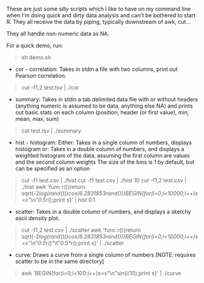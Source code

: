 These are just some silly scripts which I like to have on my command line when I'm doing quick and dirty 
data analysis and can't be bothered to start R. They all receive the data by piping, typically downstream of awk, cut... 

They all handle non-numeric data as NA.

For a quick demo, run:
> sh demo.sh

* cor - correlation:
	Takes in stdin a file with two columns, print out Pearson correlation.

> cut -f1,2 test.tsv | ./cor

* summary:
	Takes in stdin a tab delimited data file with or without headers (anything numeric is assumed to be data, anything else NA) and prints out basic stats on each column (position, header (or first value), min, mean, max, sum)

> cat test.tsv | ./summary

* hist - histogram:
	Either:
		Takes in a single column of numbers, displays histogram
	or:
		Takes in a double column of numbers, and displays a weighted histogram of the data, assuming the first column are values and the second column weights
	The size of the bins is 1 by default, but can be specified as an option

> cut -f1 test.csv | ./hist
> cut -f1 test.csv | ./hist 10
> cut -f1,2 test.csv | ./hist
> awk 'func r(){return sqrt(-2*log(rand()))*cos(6.2831853*rand())}BEGIN{for(i=0;i<10000;i++)s=s"\n"0.5*r();print s}' | hist 0.1

* scatter:
	Takes in a double column of numbers, and displays a sketchy ascii density plot.

> cut -f1,2 test.csv | ./scatter
> awk 'func r(){return sqrt(-2*log(rand()))*cos(6.2831853*rand())}BEGIN{for(i=0;i<10000;i++)s=s"\n"0.5*r()"\t"0.5*r();print s}' | ./scatter

* curve:
	Draws a curve from a single column of numbers [NOTE: requires scatter to be in the same directory]

> awk 'BEGIN{for(i=0;i<100;i++)s=s"\n"sin(i/10);print s}' | ./curve 
